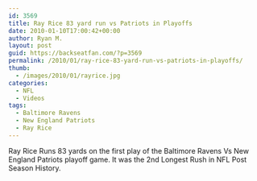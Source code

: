 ```yaml
---
id: 3569
title: Ray Rice 83 yard run vs Patriots in Playoffs
date: 2010-01-10T17:00:42+00:00
author: Ryan M.
layout: post
guid: https://backseatfan.com/?p=3569
permalink: /2010/01/ray-rice-83-yard-run-vs-patriots-in-playoffs/
thumb:
  - /images/2010/01/rayrice.jpg
categories:
  - NFL
  - Videos
tags:
  - Baltimore Ravens
  - New England Patriots
  - Ray Rice
---
```


<div class="entry">
  <p>
  </p>

  <p>
    Ray Rice Runs 83 yards on the first play of the Baltimore Ravens Vs New England Patriots playoff game. It was the 2nd Longest Rush in NFL Post Season History.
  </p>
</div>
